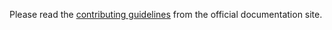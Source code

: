 Please read the [contributing guidelines](https://docs.plateforme.io/latest/about/community/contributing) from the official documentation site.
